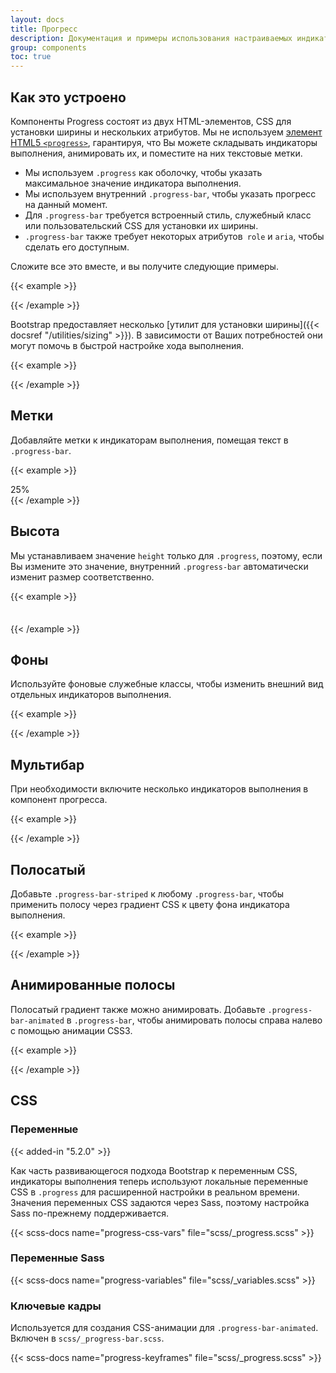 ```yaml
---
layout: docs
title: Прогресс
description: Документация и примеры использования настраиваемых индикаторов выполнения Bootstrap с поддержкой составных полос, анимированных фонов и текстовых меток.
group: components
toc: true
---
```


## Как это устроено

Компоненты Progress состоят из двух HTML-элементов, CSS для установки ширины и нескольких атрибутов. Мы не используем [элемент HTML5 `<progress>`](https://developer.mozilla.org/en-US/docs/Web/HTML/Element/progress), гарантируя, что Вы можете складывать индикаторы выполнения, анимировать их, и поместите на них текстовые метки.

- Мы используем `.progress` как оболочку, чтобы указать максимальное значение индикатора выполнения.
- Мы используем внутренний `.progress-bar`, чтобы указать прогресс на данный момент.
- Для `.progress-bar` требуется встроенный стиль, служебный класс или пользовательский CSS для установки их ширины.
- `.progress-bar` также требует некоторых атрибутов` role` и `aria`, чтобы сделать его доступным.

Сложите все это вместе, и вы получите следующие примеры.

{{< example >}}
<div class="progress">
  <div class="progress-bar" role="progressbar" aria-valuenow="0" aria-valuemin="0" aria-valuemax="100"></div>
</div>
<div class="progress">
  <div class="progress-bar" role="progressbar" style="width: 25%" aria-valuenow="25" aria-valuemin="0" aria-valuemax="100"></div>
</div>
<div class="progress">
  <div class="progress-bar" role="progressbar" style="width: 50%" aria-valuenow="50" aria-valuemin="0" aria-valuemax="100"></div>
</div>
<div class="progress">
  <div class="progress-bar" role="progressbar" style="width: 75%" aria-valuenow="75" aria-valuemin="0" aria-valuemax="100"></div>
</div>
<div class="progress">
  <div class="progress-bar" role="progressbar" style="width: 100%" aria-valuenow="100" aria-valuemin="0" aria-valuemax="100"></div>
</div>
{{< /example >}}

Bootstrap предоставляет несколько [утилит для установки ширины]({{< docsref "/utilities/sizing" >}}). В зависимости от Ваших потребностей они могут помочь в быстрой настройке хода выполнения.

{{< example >}}
<div class="progress">
  <div class="progress-bar w-75" role="progressbar" aria-valuenow="75" aria-valuemin="0" aria-valuemax="100"></div>
</div>
{{< /example >}}

## Метки

Добавляйте метки к индикаторам выполнения, помещая текст в `.progress-bar`.

{{< example >}}
<div class="progress">
  <div class="progress-bar" role="progressbar" style="width: 25%;" aria-valuenow="25" aria-valuemin="0" aria-valuemax="100">25%</div>
</div>
{{< /example >}}

## Высота

Мы устанавливаем значение `height` только для `.progress`, поэтому, если Вы измените это значение, внутренний `.progress-bar` автоматически изменит размер соответственно.

{{< example >}}
<div class="progress" style="height: 1px;">
  <div class="progress-bar" role="progressbar" style="width: 25%;" aria-valuenow="25" aria-valuemin="0" aria-valuemax="100"></div>
</div>
<div class="progress" style="height: 20px;">
  <div class="progress-bar" role="progressbar" style="width: 25%;" aria-valuenow="25" aria-valuemin="0" aria-valuemax="100"></div>
</div>
{{< /example >}}

## Фоны

Используйте фоновые служебные классы, чтобы изменить внешний вид отдельных индикаторов выполнения.

{{< example >}}
<div class="progress">
  <div class="progress-bar bg-success" role="progressbar" style="width: 25%" aria-valuenow="25" aria-valuemin="0" aria-valuemax="100"></div>
</div>
<div class="progress">
  <div class="progress-bar bg-info" role="progressbar" style="width: 50%" aria-valuenow="50" aria-valuemin="0" aria-valuemax="100"></div>
</div>
<div class="progress">
  <div class="progress-bar bg-warning" role="progressbar" style="width: 75%" aria-valuenow="75" aria-valuemin="0" aria-valuemax="100"></div>
</div>
<div class="progress">
  <div class="progress-bar bg-danger" role="progressbar" style="width: 100%" aria-valuenow="100" aria-valuemin="0" aria-valuemax="100"></div>
</div>
{{< /example >}}

## Мультибар

При необходимости включите несколько индикаторов выполнения в компонент прогресса.

{{< example >}}
<div class="progress">
  <div class="progress-bar" role="progressbar" style="width: 15%" aria-valuenow="15" aria-valuemin="0" aria-valuemax="100"></div>
  <div class="progress-bar bg-success" role="progressbar" style="width: 30%" aria-valuenow="30" aria-valuemin="0" aria-valuemax="100"></div>
  <div class="progress-bar bg-info" role="progressbar" style="width: 20%" aria-valuenow="20" aria-valuemin="0" aria-valuemax="100"></div>
</div>
{{< /example >}}

## Полосатый

Добавьте `.progress-bar-striped` к любому `.progress-bar`, чтобы применить полосу через градиент CSS к цвету фона индикатора выполнения.

{{< example >}}
<div class="progress">
  <div class="progress-bar progress-bar-striped" role="progressbar" style="width: 10%" aria-valuenow="10" aria-valuemin="0" aria-valuemax="100"></div>
</div>
<div class="progress">
  <div class="progress-bar progress-bar-striped bg-success" role="progressbar" style="width: 25%" aria-valuenow="25" aria-valuemin="0" aria-valuemax="100"></div>
</div>
<div class="progress">
  <div class="progress-bar progress-bar-striped bg-info" role="progressbar" style="width: 50%" aria-valuenow="50" aria-valuemin="0" aria-valuemax="100"></div>
</div>
<div class="progress">
  <div class="progress-bar progress-bar-striped bg-warning" role="progressbar" style="width: 75%" aria-valuenow="75" aria-valuemin="0" aria-valuemax="100"></div>
</div>
<div class="progress">
  <div class="progress-bar progress-bar-striped bg-danger" role="progressbar" style="width: 100%" aria-valuenow="100" aria-valuemin="0" aria-valuemax="100"></div>
</div>
{{< /example >}}

## Анимированные полосы

Полосатый градиент также можно анимировать. Добавьте `.progress-bar-animated` в `.progress-bar`, чтобы анимировать полосы справа налево с помощью анимации CSS3.

{{< example >}}
<div class="progress">
  <div class="progress-bar progress-bar-striped progress-bar-animated" role="progressbar" aria-valuenow="75" aria-valuemin="0" aria-valuemax="100" style="width: 75%"></div>
</div>
{{< /example >}}

## CSS

### Переменные

{{< added-in "5.2.0" >}}

Как часть развивающегося подхода Bootstrap к переменным CSS, индикаторы выполнения теперь используют локальные переменные CSS в `.progress` для расширенной настройки в реальном времени. Значения переменных CSS задаются через Sass, поэтому настройка Sass по-прежнему поддерживается.

{{< scss-docs name="progress-css-vars" file="scss/_progress.scss" >}}

### Переменные Sass

{{< scss-docs name="progress-variables" file="scss/_variables.scss" >}}

### Ключевые кадры

Используется для создания CSS-анимации для `.progress-bar-animated`. Включен в `scss/_progress-bar.scss`.

{{< scss-docs name="progress-keyframes" file="scss/_progress.scss" >}}
